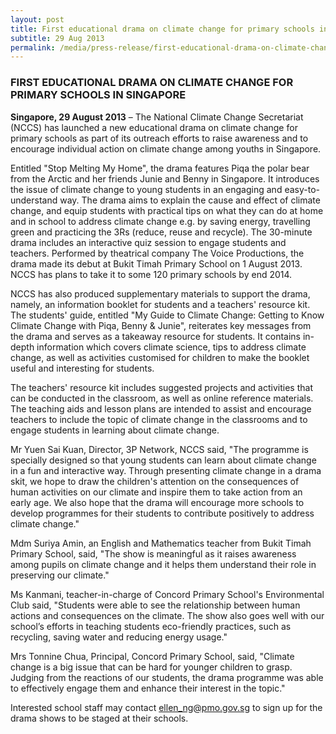 ```yaml
---
layout: post
title: First educational drama on climate change for primary schools in Singapore
subtitle: 29 Aug 2013
permalink: /media/press-release/first-educational-drama-on-climate-change-for-primary-schools-in-singapore
---
```


### FIRST EDUCATIONAL DRAMA ON CLIMATE CHANGE FOR PRIMARY SCHOOLS IN SINGAPORE

**Singapore, 29 August 2013** – The National Climate Change Secretariat (NCCS) has launched a new educational drama on climate change for primary schools as part of its outreach efforts to raise awareness and to encourage individual action on climate change among youths in Singapore.

Entitled "Stop Melting My Home", the drama features Piqa the polar bear from the Arctic and her friends Junie and Benny in Singapore. It introduces the issue of climate change to young students in an engaging and easy-to-understand way. The drama aims to explain the cause and effect of climate change, and equip students with practical tips on what they can do at home and in school to address climate change e.g. by saving energy, travelling green and practicing the 3Rs (reduce, reuse and recycle). The 30-minute drama includes an interactive quiz session to engage students and teachers. Performed by theatrical company The Voice Productions, the drama made its debut at Bukit Timah Primary School on 1 August 2013. NCCS has plans to take it to some 120 primary schools by end 2014.

NCCS has also produced supplementary materials to support the drama, namely, an information booklet for students and a teachers' resource kit. The students' guide, entitled "My Guide to Climate Change: Getting to Know Climate Change with Piqa, Benny & Junie", reiterates key messages from the drama and serves as a takeaway resource for students. It contains in-depth information which covers climate science, tips to address climate change, as well as activities customised for children to make the booklet useful and interesting for students.

The teachers' resource kit includes suggested projects and activities that can be conducted in the classroom, as well as online reference materials. The teaching aids and lesson plans are intended to assist and encourage teachers to include the topic of climate change in the classrooms and to engage students in learning about climate change.

Mr Yuen Sai Kuan, Director, 3P Network, NCCS said, "The programme is specially designed so that young students can learn about climate change in a fun and interactive way. Through presenting climate change in a drama skit, we hope to draw the children's attention on the consequences of human activities on our climate and inspire them to take action from an early age. We also hope that the drama will encourage more schools to develop programmes for their students to contribute positively to address climate change."

Mdm Suriya Amin, an English and Mathematics teacher from Bukit Timah Primary School, said, "The show is meaningful as it raises awareness among pupils on climate change and it helps them understand their role in preserving our climate."

Ms Kanmani, teacher-in-charge of Concord Primary School's Environmental Club said, "Students were able to see the relationship between human actions and consequences on the climate. The show also goes well with our school’s efforts in teaching students eco-friendly practices, such as recycling, saving water and reducing energy usage."

Mrs Tonnine Chua, Principal, Concord Primary School, said, "Climate change is a big issue that can be hard for younger children to grasp. Judging from the reactions of our students, the drama programme was able to effectively engage them and enhance their interest in the topic."

Interested school staff may contact ellen_ng@pmo.gov.sg to sign up for the drama shows to be staged at their schools.
